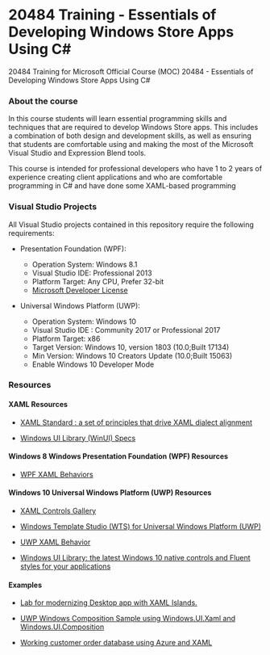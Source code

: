 # 20484 Training - Essentials of Developing Windows Store Apps Using C#
20484 Training for Microsoft Official Course (MOC) 20484 - Essentials of Developing Windows Store Apps Using C#


### About the course
In this course students will learn essential programming skills and techniques that are required to develop Windows Store apps. This includes a combination of both design and development skills, as well as ensuring that students are comfortable using and making the most of the Microsoft Visual Studio and Expression Blend tools.

This course is intended for professional developers who have 1 to 2 years of experience creating client applications and who are comfortable programming in C# and have done some XAML-based programming

### Visual Studio Projects 
All Visual Studio projects contained in this repository require the following requirements:

* Presentation Foundation (WPF):
  * Operation System: Windows 8.1
  * Visual Studio IDE: Professional 2013
  * Platform Target: Any CPU, Prefer 32-bit
  * [Microsoft Developer License](https://developer.microsoft.com/en-us/store/register)

* Universal Windows Platform (UWP):
  * Operation System: Windows 10
  * Visual Studio IDE : Community 2017 or Professional 2017
  * Platform Target: x86
  * Target Version: Windows 10, version 1803 (10.0;Built 17134)
  * Min Version: Windows 10 Creators Update (10.0;Built 15063)
  * Enable Windows 10 Developer Mode

### Resources

#### XAML Resources

* [XAML Standard : a set of principles that drive XAML dialect alignment](https://github.com/microsoft/xaml-standard)


* [Windows UI Library (WinUI) Specs](https://github.com/microsoft/microsoft-ui-xaml-specs)


#### Windows 8 Windows Presentation Foundation (WPF) Resources

* [WPF XAML Behaviors](https://github.com/microsoft/XamlBehaviorsWpf)

#### Windows 10 Universal Windows Platform (UWP) Resources

* [XAML Controls Gallery](https://github.com/microsoft/Xaml-Controls-Gallery)

* [Windows Template Studio (WTS) for Universal Windows Platform (UWP)](https://github.com/microsoft/WindowsTemplateStudio)

* [UWP XAML Behavior](https://github.com/microsoft/XamlBehaviors)

* [Windows UI Library: the latest Windows 10 native controls and Fluent styles for your applications](https://github.com/microsoft/microsoft-ui-xaml)


#### Examples

* [Lab for modernizing Desktop app with XAML Islands.](https://github.com/microsoft/Windows-AppConsult-XAMLIslandsLab)

* [UWP Windows Composition Sample using Windows.UI.Xaml and Windows.UI.Composition](https://github.com/microsoft/WindowsCompositionSamples)

* [Working customer order database using Azure and XAML](https://github.com/microsoft/Windows-appsample-customers-orders-database)
